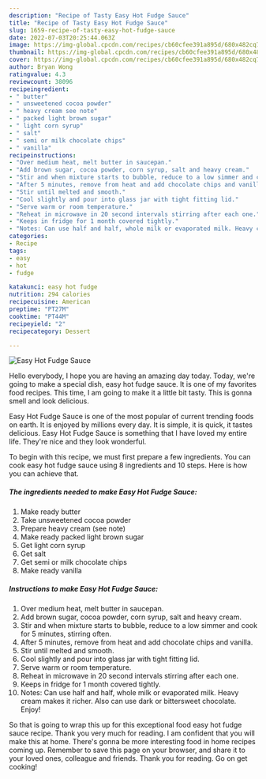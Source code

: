 ```yaml
---
description: "Recipe of Tasty Easy Hot Fudge Sauce"
title: "Recipe of Tasty Easy Hot Fudge Sauce"
slug: 1659-recipe-of-tasty-easy-hot-fudge-sauce
date: 2022-07-03T20:25:44.063Z
image: https://img-global.cpcdn.com/recipes/cb60cfee391a895d/680x482cq70/easy-hot-fudge-sauce-recipe-main-photo.jpg
thumbnail: https://img-global.cpcdn.com/recipes/cb60cfee391a895d/680x482cq70/easy-hot-fudge-sauce-recipe-main-photo.jpg
cover: https://img-global.cpcdn.com/recipes/cb60cfee391a895d/680x482cq70/easy-hot-fudge-sauce-recipe-main-photo.jpg
author: Bryan Wong
ratingvalue: 4.3
reviewcount: 38096
recipeingredient:
- " butter"
- " unsweetened cocoa powder"
- " heavy cream see note"
- " packed light brown sugar"
- " light corn syrup"
- " salt"
- " semi or milk chocolate chips"
- " vanilla"
recipeinstructions:
- "Over medium heat, melt butter in saucepan."
- "Add brown sugar, cocoa powder, corn syrup, salt and heavy cream."
- "Stir and when mixture starts to bubble, reduce to a low simmer and cook for 5 minutes, stirring often."
- "After 5 minutes, remove from heat and add chocolate chips and vanilla."
- "Stir until melted and smooth."
- "Cool slightly and pour into glass jar with tight fitting lid."
- "Serve warm or room temperature."
- "Reheat in microwave in 20 second intervals stirring after each one."
- "Keeps in fridge for 1 month covered tightly."
- "Notes: Can use half and half, whole milk or evaporated milk. Heavy cream makes it richer. Also can use dark or bittersweet chocolate. Enjoy!"
categories:
- Recipe
tags:
- easy
- hot
- fudge

katakunci: easy hot fudge 
nutrition: 294 calories
recipecuisine: American
preptime: "PT27M"
cooktime: "PT44M"
recipeyield: "2"
recipecategory: Dessert

---
```



![Easy Hot Fudge Sauce](https://img-global.cpcdn.com/recipes/cb60cfee391a895d/680x482cq70/easy-hot-fudge-sauce-recipe-main-photo.jpg)

Hello everybody, I hope you are having an amazing day today. Today, we're going to make a special dish, easy hot fudge sauce. It is one of my favorites food recipes. This time, I am going to make it a little bit tasty. This is gonna smell and look delicious.



Easy Hot Fudge Sauce is one of the most popular of current trending foods on earth. It is enjoyed by millions every day. It is simple, it is quick, it tastes delicious. Easy Hot Fudge Sauce is something that I have loved my entire life. They're nice and they look wonderful.


To begin with this recipe, we must first prepare a few ingredients. You can cook easy hot fudge sauce using 8 ingredients and 10 steps. Here is how you can achieve that.

<!--inarticleads1-->

##### The ingredients needed to make Easy Hot Fudge Sauce:

1. Make ready  butter
1. Take  unsweetened cocoa powder
1. Prepare  heavy cream (see note)
1. Make ready  packed light brown sugar
1. Get  light corn syrup
1. Get  salt
1. Get  semi or milk chocolate chips
1. Make ready  vanilla




<!--inarticleads2-->

##### Instructions to make Easy Hot Fudge Sauce:

1. Over medium heat, melt butter in saucepan.
1. Add brown sugar, cocoa powder, corn syrup, salt and heavy cream.
1. Stir and when mixture starts to bubble, reduce to a low simmer and cook for 5 minutes, stirring often.
1. After 5 minutes, remove from heat and add chocolate chips and vanilla.
1. Stir until melted and smooth.
1. Cool slightly and pour into glass jar with tight fitting lid.
1. Serve warm or room temperature.
1. Reheat in microwave in 20 second intervals stirring after each one.
1. Keeps in fridge for 1 month covered tightly.
1. Notes: Can use half and half, whole milk or evaporated milk. Heavy cream makes it richer. Also can use dark or bittersweet chocolate. Enjoy!




So that is going to wrap this up for this exceptional food easy hot fudge sauce recipe. Thank you very much for reading. I am confident that you will make this at home. There's gonna be more interesting food in home recipes coming up. Remember to save this page on your browser, and share it to your loved ones, colleague and friends. Thank you for reading. Go on get cooking!
